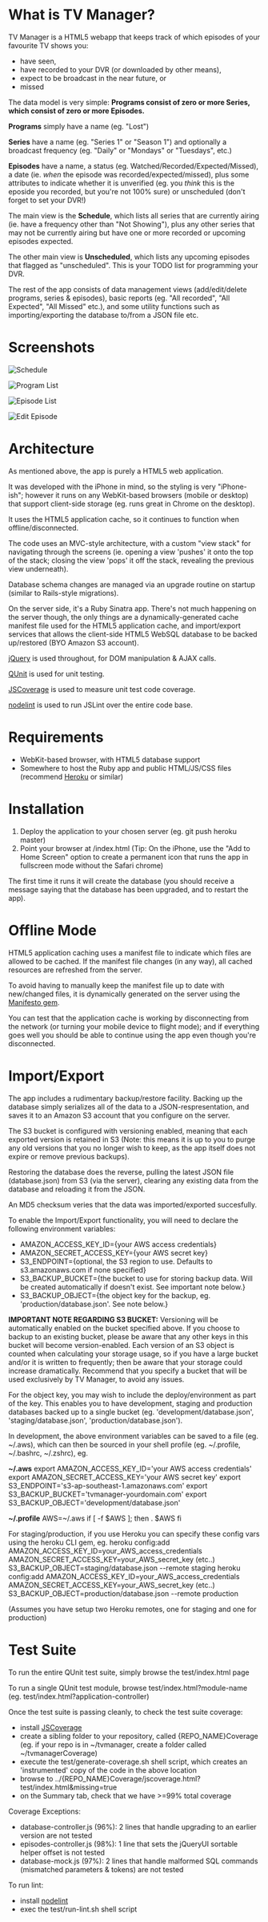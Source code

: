 What is TV Manager?
=======================
TV Manager is a HTML5 webapp that keeps track of which episodes of your favourite TV shows you:

* have seen,
* have recorded to your DVR (or downloaded by other means),
* expect to be broadcast in the near future, or
* missed

The data model is very simple:
**Programs consist of zero or more Series, which consist of zero or more Episodes.**

**Programs** simply have a name (eg. "Lost")

**Series** have a name (eg. "Series 1" or "Season 1") and optionally a broadcast frequency (eg. "Daily" or "Mondays" or "Tuesdays", etc.)

**Episodes** have a name, a status (eg. Watched/Recorded/Expected/Missed), a date (ie. *when* the episode was recorded/expected/missed), plus some attributes to indicate whether it is unverified (eg. you *think* this is the eposide you recorded, but you're not 100% sure) or unscheduled (don't forget to set your DVR!)

The main view is the **Schedule**, which lists all series that are currently airing (ie. have a frequency other than "Not Showing"), plus any other series that may not be currently airing but have one or more recorded or upcoming episodes expected.

The other main view is **Unscheduled**, which lists any upcoming episodes that flagged as "unscheduled".  This is your TODO list for programming your DVR.

The rest of the app consists of data management views (add/edit/delete programs, series & episodes), basic reports (eg. "All recorded", "All Expected", "All Missed" etc.), and some utility functions such as importing/exporting the database to/from a JSON file etc.

Screenshots
===========

![Schedule](http://scottohara.github.com/tvmanager/schedule.png "Schedule")

![Program List](http://scottohara.github.com/tvmanager/program-list.png "Program List")

![Episode List](http://scottohara.github.com/tvmanager/episode-list.png "Episode List")

![Edit Episode](http://scottohara.github.com/tvmanager/episode-edit.png "Edit Episode")

Architecture
============
As mentioned above, the app is purely a HTML5 web application.

It was developed with the iPhone in mind, so the styling is very "iPhone-ish"; however it runs on any WebKit-based browsers (mobile or desktop) that support client-side storage (eg. runs great in Chrome on the desktop).

It uses the HTML5 application cache, so it continues to function when offline/disconnected.

The code uses an MVC-style architecture, with a custom "view stack" for navigating through the screens (ie. opening a view 'pushes' it onto the top of the stack; closing the view 'pops' it off the stack, revealing the previous view underneath).

Database schema changes are managed via an upgrade routine on startup (similar to Rails-style migrations).

On the server side, it's a Ruby Sinatra app.  There's not much happening on the server though, the only things are a dynamically-generated cache manifest file used for the HTML5 application cache, and import/export services that allows the client-side HTML5 WebSQL database to be backed up/restored (BYO Amazon S3 account).

[jQuery](http://jquery.com/) is used throughout, for DOM manipulation & AJAX calls.

[QUnit](http://docs.jquery.com/Qunit) is used for unit testing.

[JSCoverage](http://siliconforks.com/jscoverage/) is used to measure unit test code coverage.

[nodelint](http://github.com/tav/nodelint) is used to run JSLint over the entire code base.

Requirements
============
* WebKit-based browser, with HTML5 database support
* Somewhere to host the Ruby app and public HTML/JS/CSS files (recommend [Heroku](http://heroku.com) or similar)

Installation
==========================
1. Deploy the application to your chosen server (eg. git push heroku master)
2. Point your browser at /index.html
(Tip: On the iPhone, use the "Add to Home Screen" option to create a permanent icon that runs the app in fullscreen mode without the Safari chrome)

The first time it runs it will create the database (you should receive a message saying that the database has been upgraded, and to restart the app).

Offline Mode
============
HTML5 application caching uses a manifest file to indicate which files are allowed to be cached.  If the manifest file changes (in any way), all cached resources are refreshed from the server.

To avoid having to manually keep the manifest file up to date with new/changed files, it is dynamically generated on the server using the [Manifesto gem](https://github.com/johntopley/manifesto).

You can test that the application cache is working by disconnecting from the network (or turning your mobile device to flight mode); and if everything goes well you should be able to continue using the app even though you're disconnected.

Import/Export
=============
The app includes a rudimentary backup/restore facility.  Backing up the database simply serializes all of the data to a JSON-respresentation, and saves it to an Amazon S3 account that you configure on the server.

The S3 bucket is configured with versioning enabled, meaning that each exported version is retained in S3 (Note: this means it is up to you to purge any old versions that you no longer wish to keep, as the app itself does not expire or remove previous backups).

Restoring the database does the reverse, pulling the latest JSON file (database.json) from S3 (via the server), clearing any existing data from the database and reloading it from the JSON.

An MD5 checksum veries that the data was imported/exported succesfully.

To enable the Import/Export functionality, you will need to declare the following environment variables:

* AMAZON_ACCESS_KEY_ID={your AWS access credentials}
* AMAZON_SECRET_ACCESS_KEY={your AWS secret key}
* S3_ENDPOINT={optional, the S3 region to use. Defaults to s3.amazonaws.com if none specified}
* S3_BACKUP_BUCKET={the bucket to use for storing backup data. Will be created automatically if doesn't exist. See important note below.}
* S3_BACKUP_OBJECT={the object key for the backup, eg. 'production/database.json'.  See note below.}

**IMPORTANT NOTE REGARDING S3 BUCKET:** Versioning will be automatically enabled on the bucket specified above.  If you choose to backup to an existing bucket, please be aware that any other keys in this bucket will become version-enabled. Each version of an S3 object is counted when calculating your storage usage, so if you have a large bucket and/or it is written to frequently; then be aware that your storage could increase dramatically.  Recommend that you specify a bucket that will be used exclusively by TV Manager, to avoid any issues.

For the object key, you may wish to include the deploy/environment as part of the key. This enables you to have development, staging and production databases backed up to a single bucket (eg. 'development/database.json', 'staging/database.json', 'production/database.json').

In development, the above environment variables can be saved to a file (eg. ~/.aws), which can then be sourced in your shell profile (eg. ~/.profile, ~/.bashrc, ~/.zshrc), eg.

**~/.aws**
	export AMAZON_ACCESS_KEY_ID='your AWS access credentials'
	export AMAZON_SECRET_ACCESS_KEY='your AWS secret key'
	export S3_ENDPOINT='s3-ap-southeast-1.amazonaws.com'
	export S3_BACKUP_BUCKET='tvmanager-yourdomain.com'
	export S3_BACKUP_OBJECT='development/database.json'

**~/.profile**
	AWS=~/.aws
	if [ -f $AWS ]; then
		. $AWS
	fi

For staging/production, if you use Heroku you can specify these config vars using the heroku CLI gem, eg.
	heroku config:add AMAZON_ACCESS_KEY_ID=your_AWS_access_credentials AMAZON_SECRET_ACCESS_KEY=your_AWS_secret_key (etc..) S3_BACKUP_OBJECT=staging/database.json --remote staging
	heroku config:add AMAZON_ACCESS_KEY_ID=your_AWS_access_credentials AMAZON_SECRET_ACCESS_KEY=your_AWS_secret_key (etc..) S3_BACKUP_OBJECT=production/database.json --remote production

(Assumes you have setup two Heroku remotes, one for staging and one for production)

Test Suite
==========
To run the entire QUnit test suite, simply browse the test/index.html page

To run a single QUnit test module, browse test/index.html?module-name  (eg. test/index.html?application-controller)

Once the test suite is passing cleanly, to check the test suite coverage:

* install [JSCoverage](http://siliconforks.com/jscoverage/)
* create a sibling folder to your repository, called {REPO_NAME}Coverage (eg. if your repo is in ~/tvmanager, create a folder called ~/tvmanagerCoverage)
* execute the test/generate-coverage.sh shell script, which creates an 'instrumented' copy of the code in the above location
* browse to ../{REPO_NAME}Coverage/jscoverage.html?test/index.html&missing=true
* on the Summary tab, check that we have >=99% total coverage

Coverage Exceptions:

* database-controller.js (96%): 2 lines that handle upgrading to an earlier version are not tested
* episodes-controller.js (98%): 1 line that sets the jQueryUI sortable helper offset is not tested
* database-mock.js (97%): 2 lines that handle malformed SQL commands (mismatched parameters & tokens) are not tested

To run lint:

* install [nodelint](http://github.com/tav/nodelint)
* exec the test/run-lint.sh shell script
